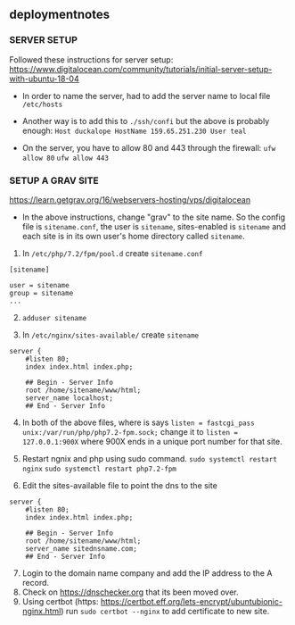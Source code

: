 ## deploymentnotes

### SERVER SETUP
Followed these instructions for server setup:
https://www.digitalocean.com/community/tutorials/initial-server-setup-with-ubuntu-18-04

- In order to name the server, had to add the server name to local file `/etc/hosts`

- Another way is to add this to `./ssh/confi` but the above is probably enough:
        ```Host duckalope
            HostName 159.65.251.230
            User teal
        ```
- On the server, you have to allow 80 and 443 through the firewall:
    `ufw allow 80`
    `ufw allow 443`

### SETUP A GRAV SITE
https://learn.getgrav.org/16/webservers-hosting/vps/digitalocean

- In the above instructions, change "grav" to the site name. So the config file is `sitename.conf`, the user is `sitename`, sites-enabled is `sitename` and each site is in its own user's home directory called `sitename`.

1. In `/etc/php/7.2/fpm/pool.d` create `sitename.conf`
```
[sitename]

user = sitename
group = sitename
...
```

2. `adduser sitename`

3. In `/etc/nginx/sites-available/` create `sitename`

```
server {
    #listen 80;
    index index.html index.php;

    ## Begin - Server Info
    root /home/sitename/www/html;
    server_name localhost;
    ## End - Server Info
```

4. In both of the above files, where is says `listen = fastcgi_pass unix:/var/run/php/php7.2-fpm.sock;` change it to `listen = 127.0.0.1:900X` where 900X ends in a unique port number for that site.

5. Restart ngnix and php using sudo command.
`sudo systemctl restart nginx` 
`sudo systemctl restart php7.2-fpm`

6. Edit the sites-available file to point the dns to the site
```
server {
    #listen 80;
    index index.html index.php;

    ## Begin - Server Info
    root /home/sitename/www/html;
    server_name sitednsname.com;
    ## End - Server Info

```

7. Login to the domain name company and add the IP address to the A record.
8. Check on https://dnschecker.org that its been moved over. 
9. Using certbot (https: https://certbot.eff.org/lets-encrypt/ubuntubionic-nginx.html) run `sudo certbot --nginx` to add certificate to new site.
